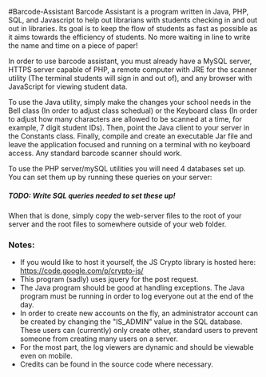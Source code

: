 #Barcode-Assistant
Barcode Assistant is a program written in Java, PHP, SQL, and Javascript to help out librarians with students checking in and out out in libraries. Its goal is to keep the flow of students as fast as possible as it aims towards the efficiency of students. No more waiting in line to write the name and time on a piece of paper!

In order to use barcode assistant, you must already have a MySQL server, HTTPS server capable of PHP, a remote computer with JRE for the scanner utility (The terminal students will sign in and out of), and any browser with JavaScript for viewing student data. 

To use the Java utility, simply make the changes your school needs in the Bell class (In order to adjust class schedual) or the Keyboard class (In order to adjust how many characters are allowed to be scanned at a time, for example, 7 digit student IDs). Then, point the Java client to your server in the Constants class. Finally, compile and create an executable Jar file and leave the application focused and running on a terminal with no keyboard access. Any standard barcode scanner should work.

To use the PHP server/mySQL utilities you will need 4 databases set up. You can set them up by running these queries on your server:

##### TODO: Write SQL queries needed to set these up!

When that is done, simply copy the web-server files to the root of your server and the root files to somewhere outside of your web folder.

### Notes: 
* If you would like to host it yourself, the JS Crypto library is hosted here: https://code.google.com/p/crypto-js/
* This program (sadly) uses jquery for the post request. 
* The Java program should be good at handling exceptions. The Java program must be running in order to log everyone out at the end of the day.
* In order to create new accounts on the fly, an administrator account can be created by changing the "IS_ADMIN" value in the SQL database. These users can (currently) only create other, standard users to prevent someone from creating many users on a server.
* For the most part, the log viewers are dynamic and should be viewable even on mobile.
* Credits can be found in the source code where necessary. 

